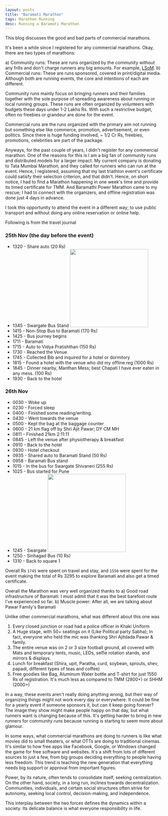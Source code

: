 ```yaml
---
layout: posts
title: "Baramati Marathon"
tags: Marathon Running
desc: Running a Baramati Marathon
---
```


This blog discusses the good and bad parts of commercial marathons.

It's been a while since I registered for any commercial marathons. Okay, there
are two types of marathons:

a) Community runs: These are runs organized by the community without any frills
and don't charge runners any big amounts. For example, [LSoM](https://lsom.in).
b) Commercial runs: These are runs sponsored, covered in print/digital media.
Although both are running events, the core and intentions of each are different.

Community runs mainly focus on bringing runners and their families together with
the sole purpose of spreading awareness about running or local running groups.
These runs are often organized by volunteers with budgets these days under 1-2
Lakhs Rs. With such a restrictive budget, often no freebies or grandeur are done
for the event.

Commercial runs are the runs organized with the primary aim not running but
something else like commerce, promotion, advertisement, or even politics. Since
there is huge funding involved, ~ 1/2 Cr Rs, freebies, promotions, celebrities
are part of the package.

Anyways, for the past couple of years, I didn't register for any commercial
marathon. One of the reasons for this is I am a big fan of community runs and
distributed models for a larger impact. My current company is donating to Tata
Mumbai Marathon, and they called for runners who can run at the event. Hence, I
registered, assuming that my last triathlon event's certificate could satisfy
their selection criterion, and that didn't. Hence, on short notice, I had to
find a Marathon happening in one week's time and provide its timed certificate
for TMM. And Baramathi Power Marathon came to my rescue; I had to connect with
the organizers, and offline registration was done just 4 days in advance.

I took this opportunity to attend the event in a different way; to use public
transport and without doing any online reservation or online help.

Following is from the travel journal

### 25th Nov (the day before the event)
* 1320 - Share auto (20 Rs)
* 1345 - Swargate Bus Stand
<a href="/blog/assets/images/baramati/bus.jpeg"> <img src="/blog/assets/images/baramati/bus.jpeg" height="250"> </a>
* 1415 - Non-Stop Bus to Baramati (170 Rs)
* 1425 - Bus journey begins
* 1711 - Baramati
* 1715 - Auto to Vidya Pratishthan (150 Rs)
* 1730 - Reached the Venue
* 1745 - Collected Bib and inquired for a hotel or dormitory
* 1815 - Found a hotel with the venue who did my offline reg (1000 Rs)
* 1845 - Dinner nearby, Manthan Mess; best Chapati I have ever eaten in any mess. (100 Rs)
* 1930 - Back to the hotel

### 26th Nov
* 0030 - Woke up
* 0230 - Forced sleep
* 0400 - Finished some reading/writing.
* 0430 - Went towards the venue
* 0500 - Kept the bag at the baggage counter
* 0600 - 21 km flag off by Shri Ajit Pawar; DY CM MH
* 0811 - Finished 21km 2:11:11
* 0845 - Left the venue after physiotherapy & breakfast
* 0910 - Back to the hotel
* 0930 - Hotel checkout
* 0935 - Shared auto to Baramati Stand (50 Rs)
* 0958 - Baramati Bus stand
* 1015 - In the bus for Swargate Shivaneri (255 Rs)
* 1025 - Bus started for Pune
* 1245 - Swargate
<a href="/blog/assets/images/baramati/swargate.jpeg"> <img src="/blog/assets/images/baramati/swargate.jpeg" height="250"> </a>
* 1250 - Sinhagad Bus (10 Rs)
* 1310 - Back to square 1

Overall Rs `1745` were spent on travel and stay, and `1550` were spent for the
event making the total of Rs 3295 to explore Baramati and also get a timed
certificate.

Overall the Marathon was very well organized thanks to
a) Good road infrastructure of Baramati: I must admit that it was the best
   barefoot route I've experienced so far.
b) Muscle power: After all, we are talking about Pawar Family's Baramati

Unlike other commercial marathons, what was different about this one was

1. Every closed junction or road had a police officer in Khaki Uniform
2. A Huge stage, with 50+ seatings on it (Like Political party Sabha); In fact,
   everyone who held the mic was thanking Shri Ajitdada Pawar & family.
3. The entire venue was on 2 or 3 size football ground, all covered with Mats
   and temporary tents, music, LEDs, selfie rotation stands, and mirrors &
   displays.
4. Lunch for breakfast (Shira, upit, Paratha, curd, soybean, sprouts, shev,
   papadi, different types of teas and coffee)
5. Free goodies like Bag, Aluminum Water bottle and T-shirt for just 1550 Rs of
   registration. It's much less as compared to TMM (2800+) or SHHM (2000+)

In a way, these events aren't really doing anything wrong, but their way of
organizing things might not work every day or everywhere. It could be fine for a
yearly event if someone sponsors it, but can it keep going forever? The image
they show might make people happy on that day, but what runners want is changing
because of this. It's getting harder to bring in new runners for community runs
because running is starting to seem more about glamour.

In some ways, what commercial marathons are doing to runners is like what movies
did to small theaters, or what OTTs are doing to traditional
cinemas. It's similar to how free apps like Facebook, Google, or Windows changed
the game for free software and websites. It's a shift from lots of different
sources to just a few, from big groups deciding everything to people having less
freedom. This trend is teaching the new generation that everything needs big
support or approval from important figures.

Power, by its nature, often tends to consolidate itself, seeking centralization.
On the other hand, society, in a long run, inclines towards decentralization.
Communities, individuals, and certain social structures often strive for
autonomy, seeking local control, decision-making, and independence.

This interplay between the two forces defines the dynamics within a society.
Its delicate balance is what everyone responsibility in life.
